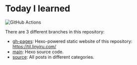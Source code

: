 # Today I learned

![GitHub Actions](https://github.com/linyiru/til/actions/workflows/pages.yml/badge.svg)

There are 3 different branches in this repository:

* [gh-pages](https://github.com/linyiru/til/tree/gh-pages): Hexo-powered static website of this repository: <https://til.linyiru.com/>
* [main](https://github.com/linyiru/til/tree/master): Hexo source code.
* [source](https://github.com/linyiru/til/tree/source): All posts in different categories.
